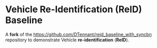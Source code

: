 # Vehicle Re-Identification (ReID) Baseline

A **fork** of the https://github.com/DTennant/reid_baseline_with_syncbn repository to demonstrate Vehicle **re-identification** (**ReID**).
